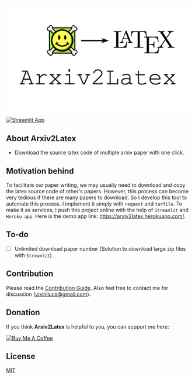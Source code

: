 ![Arxiv2Latex logo - an arrow pointing from "Arxiv" to "Latex"](Arxiv2latex.png)

[![Streamlit App](https://static.streamlit.io/badges/streamlit_badge_black_white.svg)](https://arxiv2latex.herokuapp.com/)

## About Arxiv2Latex 
- Download the source latex code of multiple arxiv paper with one click. 

## Motivation behind
To facilitate our paper writing, we may usually need to download and copy the latex source code of other's papers. However, this process can become very tedious if there are many papers to download. So I develop this tool to automate this process. I implement it simply with `request` and `tarfile`. To make it as services, I push this project online with the help of `Streamlit` and `Heroku app`. Here is the demo app link: https://arxiv2latex.herokuapp.com/.

## To-do
- [ ] Unlimited download paper number (Solution to download large zip files with `Streamlit`)


## Contribution

Please read the [Contribution Guide](CONTRIBUTION.md). Also feel free to contact me for discussion (yixinliucs@gmail.com). 

## Donation

If you think **Arxiv2Latex** is helpful to you, you can support me here:

<a href="https://www.buymeacoffee.com/yixin617" target="_blank"><img src="https://cdn.buymeacoffee.com/buttons/v2/default-yellow.png" alt="Buy Me A Coffee" style="height: 54px;" height="54"></a>

## License
[MIT](https://choosealicense.com/licenses/mit/)
